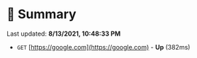 # 📖 Summary
Last updated: **8/13/2021, 10:48:33 PM**

- `GET` [https://google.com](https://google.com) - **Up** (382ms)
